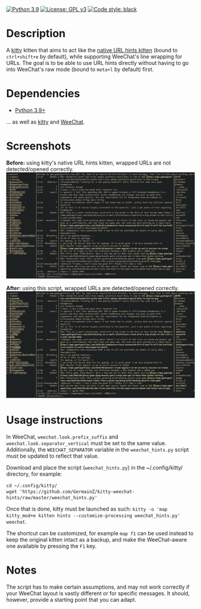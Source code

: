 [![Python 3.9](https://img.shields.io/badge/python-3.9-blue.svg)](https://www.python.org/)
[![License: GPL v3](https://img.shields.io/badge/license-GPLv3-purple.svg)](https://www.gnu.org/licenses/gpl-3.0)
[![Code style: black](https://img.shields.io/badge/code%20style-black-000000.svg)](https://github.com/psf/black)

Description
===========

A [kitty](https://sw.kovidgoyal.net/kitty/) kitten that aims to act like the
[native URL hints kitten](https://sw.kovidgoyal.net/kitty/kittens/hints.html)
(bound to `ctrl+shift+e` by default), while supporting WeeChat's line wrapping
for URLs.  The goal is to be able to use URL hints directly without having to
go into WeeChat's raw mode (bound to `meta+l` by default) first.

Dependencies
============

- [Python 3.9+](https://www.python.org/)

… as well as [kitty](https://sw.kovidgoyal.net/kitty/) and
[WeeChat](https://weechat.org/).

Screenshots
===========

**Before:** using kitty's native URL hints kitten, wrapped URLs are not
detected/opened correctly.  
![Before](img/before.png)

**After:** using this script, wrapped URLs are detected/opened correctly.
![After](img/after.png)

Usage instructions
==================

In WeeChat, `weechat.look.prefix_suffix` and `weechat.look.separator_vertical`
must be set to the same value. Additionally, the `WEECHAT_SEPARATOR` variable
in the `weechat_hints.py` script must be updated to reflect that value.

Download and place the script (`weechat_hints.py`) in the ~/.config/kitty/
directory, for example:

    cd ~/.config/kitty/
    wget 'https://github.com/GermainZ/kitty-weechat-hints/raw/master/weechat_hints.py'

Once that is done, kitty must be launched as such: `kitty -o 'map
kitty_mod+e kitten hints --customize-processing weechat_hints.py' weechat`.

The shortcut can be customized, for example `map f1` can be used instead to
keep the original kitten intact as a backup, and make the WeeChat-aware one
available by pressing the `F1` key.

Notes
=====

The script has to make certain assumptions, and may not work correctly if your
WeeChat layout is vastly different or for specific messages. It should,
however, provide a starting point that you can adapt.

